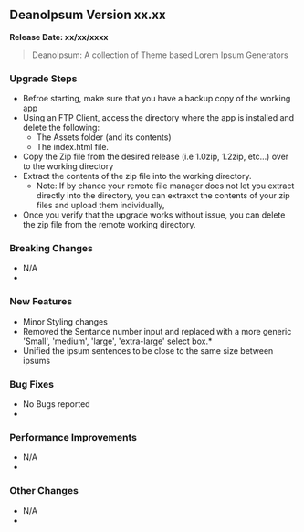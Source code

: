 ## DeanoIpsum Version xx.xx
**Release Date: xx/xx/xxxx**

> DeanoIpsum: A collection of Theme based Lorem Ipsum Generators

### Upgrade Steps
* Befroe starting, make sure that you have a backup copy of the working app
* Using an FTP Client, access the directory where the app is installed and delete the following:
  * The Assets folder (and its contents)
  * The index.html file.
* Copy the Zip file from the desired release (i.e 1.0zip, 1.2zip, etc...) over to the working directory
* Extract the contents of the zip file into the working directory.
  * Note: If by chance your remote file manager does not let you extract directly into the directory, you can extraxct the contents of your zip files and upload them individually,
* Once you verify that the upgrade works without issue, you can delete the zip file from the remote working directory.

### Breaking Changes
* N/A
* 

### New Features
* Minor Styling changes
* Removed the Sentance number input and replaced with a more generic 'Small', 'medium', 'large', 'extra-large' select box.* 
* Unified the ipsum sentences to be close to the same size between ipsums

### Bug Fixes
* No Bugs reported
* 

### Performance Improvements
* N/A
* 

### Other Changes
* N/A
* 
